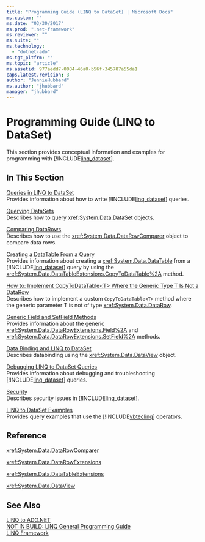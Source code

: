 ```yaml
---
title: "Programming Guide (LINQ to DataSet) | Microsoft Docs"
ms.custom: ""
ms.date: "03/30/2017"
ms.prod: ".net-framework"
ms.reviewer: ""
ms.suite: ""
ms.technology: 
  - "dotnet-ado"
ms.tgt_pltfrm: ""
ms.topic: "article"
ms.assetid: 977aedd7-0084-46a0-b56f-345787a55da1
caps.latest.revision: 3
author: "JennieHubbard"
ms.author: "jhubbard"
manager: "jhubbard"
---
```

# Programming Guide (LINQ to DataSet)
This section provides conceptual information and examples for programming with [!INCLUDE[linq_dataset](../../../../includes/linq-dataset-md.md)].  
  
## In This Section  
 [Queries in LINQ to DataSet](../../../../docs/framework/data/adonet/queries-in-linq-to-dataset.md)  
 Provides information about how to write [!INCLUDE[linq_dataset](../../../../includes/linq-dataset-md.md)] queries.  
  
 [Querying DataSets](../../../../docs/framework/data/adonet/querying-datasets-linq-to-dataset.md)  
 Describes how to query <xref:System.Data.DataSet> objects.  
  
 [Comparing DataRows](../../../../docs/framework/data/adonet/comparing-datarows-linq-to-dataset.md)  
 Describes how to use the <xref:System.Data.DataRowComparer> object to compare data rows.  
  
 [Creating a DataTable From a Query](../../../../docs/framework/data/adonet/creating-a-datatable-from-a-query-linq-to-dataset.md)  
 Provides information about creating a <xref:System.Data.DataTable> from a [!INCLUDE[linq_dataset](../../../../includes/linq-dataset-md.md)] query by using the <xref:System.Data.DataTableExtensions.CopyToDataTable%2A> method.  
  
 [How to: Implement CopyToDataTable\<T> Where the Generic Type T Is Not a DataRow](../../../../docs/framework/data/adonet/implement-copytodatatable-where-type-not-a-datarow.md)  
 Describes how to implement a custom `CopyToDataTable<T>` method where the generic parameter T is not of type <xref:System.Data.DataRow>.  
  
 [Generic Field and SetField Methods](../../../../docs/framework/data/adonet/generic-field-and-setfield-methods-linq-to-dataset.md)  
 Provides information about the generic <xref:System.Data.DataRowExtensions.Field%2A> and <xref:System.Data.DataRowExtensions.SetField%2A> methods.  
  
 [Data Binding and LINQ to DataSet](../../../../docs/framework/data/adonet/data-binding-and-linq-to-dataset.md)  
 Describes databinding using the <xref:System.Data.DataView> object.  
  
 [Debugging LINQ to DataSet Queries](../../../../docs/framework/data/adonet/debugging-linq-to-dataset-queries.md)  
 Provides information about debugging and troubleshooting [!INCLUDE[linq_dataset](../../../../includes/linq-dataset-md.md)] queries.  
  
 [Security](../../../../docs/framework/data/adonet/security-linq-to-dataset.md)  
 Describes security issues in [!INCLUDE[linq_dataset](../../../../includes/linq-dataset-md.md)].  
  
 [LINQ to DataSet Examples](../../../../docs/framework/data/adonet/linq-to-dataset-examples.md)  
 Provides query examples that use the [!INCLUDE[vbteclinq](../../../../includes/vbteclinq-md.md)] operators.  
  
## Reference  
 <xref:System.Data.DataRowComparer>  
  
 <xref:System.Data.DataRowExtensions>  
  
 <xref:System.Data.DataTableExtensions>  
  
 <xref:System.Data.DataView>  
  
## See Also  
 [LINQ to ADO.NET](http://msdn.microsoft.com/en-us/be3297b9-1b54-4d4c-82a8-add0d79c2006)   
 [NOT IN BUILD: LINQ General Programming Guide](http://msdn.microsoft.com/en-us/609c7a6b-cbdd-429d-99f3-78d13d3bc049)   
 [LINQ Framework](http://msdn.microsoft.com/en-us/897ea0fc-40db-4694-bbe5-7dd339d5bf94)